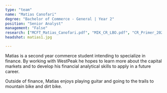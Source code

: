```yaml
---
type: "team"
name: "Matias Canofari"
degree: "Bachelor of Commerce - General | Year 2"
position: "Senior Analyst"
management: "False"
research: ["MCFT_Matias_Canofari.pdf", "MIK_CR_LBO.pdf", "CR_Primer_2022.pdf"]
headshot: matias1.jpg

---
```


Matias is a second year commerce student intending to specialize in finance. By working with WestPeak he hopes to learn more about the capital markets and to develop his financial analytical skills to apply in a future career.

Outside of finance, Matias enjoys playing guitar and going to the trails to mountain bike and dirt bike.